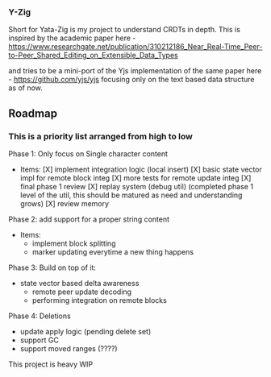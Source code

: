 ### Y-Zig

Short for Yata-Zig is my project to understand CRDTs in depth.
This is inspired by the academic paper here - https://www.researchgate.net/publication/310212186_Near_Real-Time_Peer-to-Peer_Shared_Editing_on_Extensible_Data_Types

and tries to be a mini-port of the Yjs implementation of the same paper here -
https://github.com/yjs/yjs
focusing only on the text based data structure as of now.

## Roadmap

### This is a priority list arranged from high to low
Phase 1: Only focus on Single character content
- Items:
  [X] implement integration logic (local insert)
  [X] basic state vector impl for remote block integ
  [X] more tests for remote update integ
  [X] final phase 1 review
  [X] replay system (debug util) (completed phase 1 level of the util, this should be matured as need and understanding grows)
  [X] review memory

Phase 2: add support for a proper string content
- Items:
  - implement block splitting
  - marker updating everytime a new thing happens

Phase 3: Build on top of it:
- state vector based delta awareness
  - remote peer update decoding
  - performing integration on remote blocks

Phase 4: Deletions
- update apply logic (pending delete set)
- support GC
- support moved ranges (????)

This project is heavy WIP
